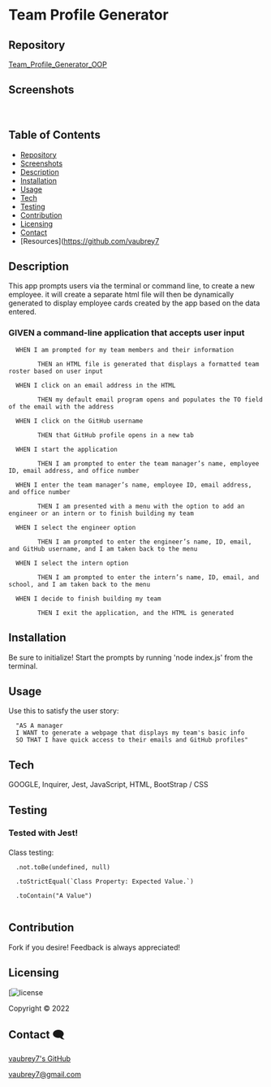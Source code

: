 # Team Profile Generator


## Repository 

[Team_Profile_Generator_OOP](https://github.com/vaubrey7/Team_Profile_Generator_OOP)


## Screenshots 

<img src="">
<img src="">


## Table of Contents

- [Repository](#Repository-)
- [Screenshots](#Screenshots-)
- [Description](#Description-)
- [Installation](#Installation-)
- [Usage](#Usage-)
- [Tech](#Tech-)
- [Testing](#Testing-)
- [Contribution](#Contribution-)
- [Licensing](#Licensing-)
- [Contact](#Contact-)
- [Resources](https://github.com/vaubrey7


## Description 

This app prompts users via the terminal or command line, to create a new employee. it will create a separate html file will then be dynamically generated to display employee cards created by the app based on the data entered.


### GIVEN a command-line application that accepts user input

      WHEN I am prompted for my team members and their information

            THEN an HTML file is generated that displays a formatted team roster based on user input

      WHEN I click on an email address in the HTML

            THEN my default email program opens and populates the TO field of the email with the address

      WHEN I click on the GitHub username

            THEN that GitHub profile opens in a new tab

      WHEN I start the application

            THEN I am prompted to enter the team manager’s name, employee ID, email address, and office number

      WHEN I enter the team manager’s name, employee ID, email address, and office number

            THEN I am presented with a menu with the option to add an engineer or an intern or to finish building my team

      WHEN I select the engineer option

            THEN I am prompted to enter the engineer’s name, ID, email, and GitHub username, and I am taken back to the menu

      WHEN I select the intern option

            THEN I am prompted to enter the intern’s name, ID, email, and school, and I am taken back to the menu

      WHEN I decide to finish building my team

            THEN I exit the application, and the HTML is generated


## Installation

Be sure to initialize! Start the prompts by running 'node index.js' from the terminal.


## Usage 
Use this to satisfy the user story:

      "AS A manager
      I WANT to generate a webpage that displays my team's basic info
      SO THAT I have quick access to their emails and GitHub profiles"


## Tech 

GOOGLE, Inquirer, Jest, JavaScript, HTML, BootStrap / CSS


## Testing

### Tested with Jest!
#### []()
#### []()

Class testing:

      .not.toBe(undefined, null)

      .toStrictEqual(`Class Property: Expected Value.`)

      .toContain("A Value")

<img src="">


## Contribution 

Fork if you desire! Feedback is always appreciated!


## Licensing 

[![license](MIT)


Copyright &copy; 2022


## Contact 🗨

[vaubrey7's GitHub](https://github.com/vaubrey7)

vaubrey7@gmail.com


